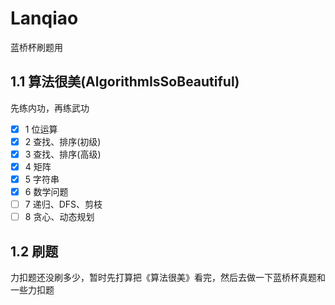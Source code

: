 # Lanqiao

蓝桥杯刷题用

## 1.1 算法很美(AlgorithmIsSoBeautiful)

先练内功，再练武功

- [x] 1 位运算
- [x] 2 查找、排序(初级)
- [x] 3 查找、排序(高级)
- [x] 4 矩阵
- [x] 5 字符串
- [x] 6 数学问题
- [ ] 7 递归、DFS、剪枝
- [ ] 8 贪心、动态规划

## 1.2 刷题

力扣题还没刷多少，暂时先打算把《算法很美》看完，然后去做一下蓝桥杯真题和一些力扣题
